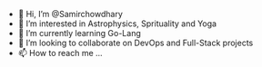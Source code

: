 - 👋 Hi, I’m @Samirchowdhary
- 👀 I’m interested in Astrophysics, Sprituality and Yoga
- 🌱 I’m currently learning Go-Lang
- 💞️ I’m looking to collaborate on DevOps and Full-Stack projects
- 📫 How to reach me ...

<!---
Samirchowdhary/Samirchowdhary is a ✨ special ✨ repository because its `README.md` (this file) appears on your GitHub profile.
You can click the Preview link to take a look at your changes.
--->
